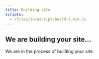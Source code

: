 ```yaml
---
title: Building site
scripts:
  - /files/javascript/build-3.min.js
---
```

## We are building your site...
We are in the process of building your site.
